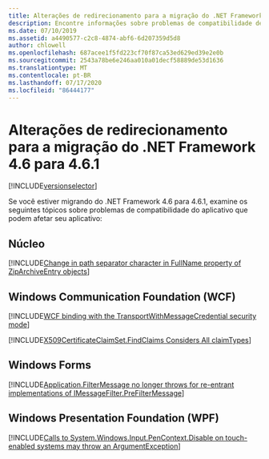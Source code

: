 ```yaml
---
title: Alterações de redirecionamento para a migração do .NET Framework 4.6 para 4.6.1
description: Encontre informações sobre problemas de compatibilidade de aplicativos que podem afetar seu aplicativo ao migrar do .NET Framework 4,6 para o 4.6.1.
ms.date: 07/10/2019
ms.assetid: a4490577-c2c8-4874-abf6-6d207359d5d8
author: chlowell
ms.openlocfilehash: 687acee1f5fd223cf70f87ca53ed629ed39e2e0b
ms.sourcegitcommit: 2543a78be6e246aa010a01decf58889de53d1636
ms.translationtype: MT
ms.contentlocale: pt-BR
ms.lasthandoff: 07/17/2020
ms.locfileid: "86444177"
---
```

# <a name="retargeting-changes-for-migration-from-net-framework-46-to-461"></a>Alterações de redirecionamento para a migração do .NET Framework 4.6 para 4.6.1

[!INCLUDE[versionselector](../../../../includes/migration-guide/retargeting/versionselector.md)]

Se você estiver migrando do .NET Framework 4.6 para 4.6.1, examine os seguintes tópicos sobre problemas de compatibilidade do aplicativo que podem afetar seu aplicativo:

## <a name="core"></a>Núcleo

[!INCLUDE[Change in path separator character in FullName property of ZipArchiveEntry objects](~/includes/migration-guide/retargeting/core/change-path-separator-character-fullname-property-ziparchiveentry-objects.md)]

## <a name="windows-communication-foundation-wcf"></a>Windows Communication Foundation (WCF)

[!INCLUDE[WCF binding with the TransportWithMessageCredential security mode](~/includes/migration-guide/retargeting/wcf/wcf-binding-with-transportwithmessagecredential-security-mode.md)]

[!INCLUDE[X509CertificateClaimSet.FindClaims Considers All claimTypes](~/includes/migration-guide/retargeting/wcf/x509certificateclaimsetfindclaims-considers-all-claimtypes.md)]

## <a name="windows-forms"></a>Windows Forms

[!INCLUDE[Application.FilterMessage no longer throws for re-entrant implementations of IMessageFilter.PreFilterMessage](~/includes/migration-guide/retargeting/winforms/applicationfiltermessage-no-longer-throws-for-re-entrant-implementations.md)]

## <a name="windows-presentation-foundation-wpf"></a>Windows Presentation Foundation (WPF)

[!INCLUDE[Calls to System.Windows.Input.PenContext.Disable on touch-enabled systems may throw an ArgumentException](~/includes/migration-guide/retargeting/wpf/calls-systemwindowsinputpencontextdisable-on-touch-enabled-systems-may-throw.md)]
